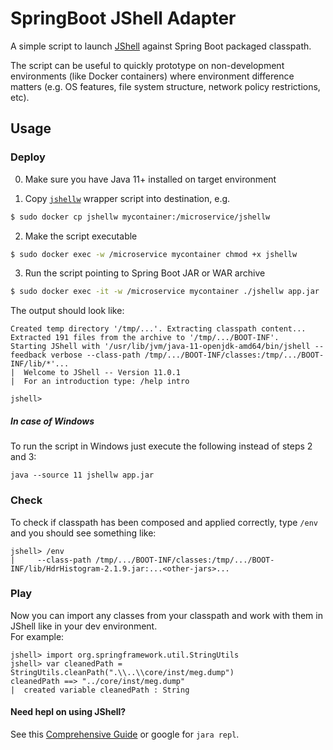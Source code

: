 # SpringBoot JShell Adapter
A simple script to launch [JShell](http://openjdk.java.net/jeps/222) against Spring Boot packaged classpath.  

The script can be useful to quickly prototype on non-development environments (like Docker containers) where environment difference matters (e.g. OS features, file system structure, network policy restrictions, etc).

## Usage
### Deploy

0. Make sure you have Java 11+ installed on target environment

1. Copy [`jshellw`](https://github.com/Toparvion/springboot-jshell-adapter/blob/master/jshellw) wrapper script into destination, e.g.
```bash
$ sudo docker cp jshellw mycontainer:/microservice/jshellw
```

2. Make the script executable
```bash
$ sudo docker exec -w /microservice mycontainer chmod +x jshellw
```

3. Run the script pointing to Spring Boot JAR or WAR archive 
```bash
$ sudo docker exec -it -w /microservice mycontainer ./jshellw app.jar
```

The output should look like:
```text
Created temp directory '/tmp/...'. Extracting classpath content...
Extracted 191 files from the archive to '/tmp/.../BOOT-INF'.
Starting JShell with '/usr/lib/jvm/java-11-openjdk-amd64/bin/jshell --feedback verbose --class-path /tmp/.../BOOT-INF/classes:/tmp/.../BOOT-INF/lib/*'...
|  Welcome to JShell -- Version 11.0.1
|  For an introduction type: /help intro

jshell>
```
##### In case of Windows
To run the script in Windows just execute the following instead of
steps 2 and 3:
```
java --source 11 jshellw app.jar
```

### Check
To check if classpath has been composed and applied correctly, type `/env` and you should see something like:
```text
jshell> /env
|     --class-path /tmp/.../BOOT-INF/classes:/tmp/.../BOOT-INF/lib/HdrHistogram-2.1.9.jar:...<other-jars>...
```

### Play
Now you can import any classes from your classpath and work with them in JShell like in your dev environment.  
For example:
```
jshell> import org.springframework.util.StringUtils
jshell> var cleanedPath = StringUtils.cleanPath(".\\..\\core/inst/meg.dump")
cleanedPath ==> "../core/inst/meg.dump"
|  created variable cleanedPath : String
```
#### Need hepl on using JShell?
See this [Comprehensive Guide](https://www.infoq.com/articles/jshell-java-repl) or google for `jara repl`.
